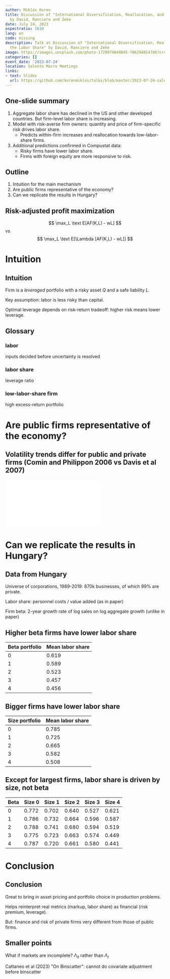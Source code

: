 ```yaml
---
author: Miklós Koren
title: Discussion of "International Diversification, Reallocation, and the Labor Share"
  by David, Ranciere and Zeke
date: July 24, 2023
aspectratio: 1610
lang: en
code: missing
description: Talk at Discussion of "International Diversification, Reallocation, and
  the Labor Share" by David, Ranciere and Zeke
image: https://images.unsplash.com/photo-1729974849845-7062948547d6?crop=entropy&cs=tinysrgb&fit=max&fm=jpg&ixid=M3w2ODAxOTV8MHwxfHJhbmRvbXx8fHx8fHx8fDE3MzI2NDM2MTh8&ixlib=rb-4.0.3&q=80&w=1080
categories: []
event_date: '2023-07-24'
location: Salento Macro Meetings
links:
- text: Slides
  url: https://github.com/korenmiklos/talks/blob/master/2023-07-24-salento-macro-meetings/README.pdf
---
```


## One-slide summary
1. Aggregate labor share has declined in the US and other developed countries. But firm-level labor share is increasing.
2. Model with risk-averse firm owners: quantity and price of firm-specific risk drives labor share.
    - Predicts within-firm increases and reallocation towards low-labor-share firms.
4. Additional predictions confirmed in Compustat data: 
    - Risky firms have lower labor share.
    - Firms with foreign equity are more responsive to risk.

## Outline
1. Intuition for the main mechanism
2. Are public firms representative of the economy?
3. Can we replicate the results in Hungary?

## Risk-adjusted profit maximization
$$
\max_L \text E[AF(K,L) - wL]
$$
vs
$$
\max_L \text E[\Lambda [AF(K,L) - wL]]
$$

# Intuition
## Intuition
Firm is a *leveraged* portfolio with a risky asset $Q$ and a safe liability $L$.

Key assumption: labor is less risky than capital.

Optimal leverage depends on risk-return tradeoff: higher risk means lower leverage.

## Glossary

### labor
inputs decided before uncertainty is resolved

### labor share
leverage ratio

### low-labor-share firm
high excess-return portfolio

# Are public firms representative of the economy?

## Volatility trends differ for public and private firms (Comin and Philippon 2006 vs Davis et al 2007)
![Davis et al 2007 (Figure 2.5)](fig/fig2-5.pdf)

# Can we replicate the results in Hungary?
## Data from Hungary
Universe of corporations, 1989-2019: 870k businesses, of which 99% are private.

Labor share: personnel costs / value added (as in paper)

Firm beta: 2-year growth rate of log sales on log aggregate growth (unlike in paper)


## Higher beta firms have lower labor share
| Beta portfolio | Mean labor share     |
-----------------|-----------|
| 0                        | 0.619     |
| 1                        | 0.589     |
| 2                        | 0.523     |
| 3                        | 0.457     |
| 4                        | 0.456     |

## Bigger firms have lower labor share
| Size portfolio | Mean labor share   |
|----------------|--------|
| 0              | 0.785  |
| 1              | 0.725  |
| 2              | 0.665  |
| 3              | 0.582  |
| 4              | 0.508  |


## Except for largest firms, labor share is driven by size, not beta
| Beta | Size 0 | Size 1 | Size 2 | Size 3 | Size 4 | 
|--------------------------|------------------|------------------|------------------|------------------|------------------|
| 0                        | 0.772            | 0.702            | 0.640            | 0.527            | 0.621            |
| 1                        | 0.786            | 0.732            | 0.664            | 0.596            | 0.587            |
| 2                        | 0.788            | 0.741            | 0.680            | 0.594            | 0.519            |
| 3                        | 0.775            | 0.723            | 0.663            | 0.574            | 0.449            |
| 4                        | 0.787            | 0.720            | 0.661            | 0.580            | 0.441            |

# Conclusion
## Conclusion
Great to bring in asset pricing and portfolio choice in production problems.

Helps reinterpret real metrics (markup, labor share) as financial (risk premium, leverage).

But: finance and risk of private firms very different from those of public firms.

## Smaller points
What if markets are incomplete? $\Lambda_{it}$ rather than $\Lambda_t$

Cattaneo et al (2023) "On Binscatter": cannot do covariate adjustment before binscatter